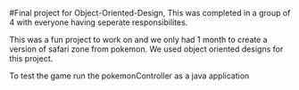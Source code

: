 #Final project for Object-Oriented-Design, This was completed in a group of 4 with everyone having seperate responsibilites.

This was a fun project to work on and we only had 1 month to create a version of safari zone from pokemon. We used object oriented designs for this project.

To test the game run the pokemonController as a java application
